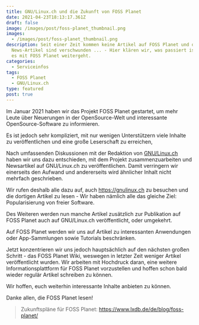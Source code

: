 ```yaml
---
title: GNU/Linux.ch und die Zukunft von FOSS Planet
date: 2021-04-23T18:13:17.361Z
draft: false
image: /images/post/foss-planet_thumbnail.png
images:
  - /images/post/foss-planet_thumbnail.png
description: Seit einer Zeit kommen keine Artikel auf FOSS Planet und die
  News-Artikel sind verschwunden ... - Hier klären wir, was passiert ist und wie
  es mit FOSS Planet weitergeht.
categories:
  - Serviceinfos
tags:
  - FOSS Planet
  - GNU/Linux.ch
type: featured
post: true
---
```

Im Januar 2021 haben wir das Projekt FOSS Planet gestartet, um mehr Leute über Neuerungen in der OpenSource-Welt und interessante OpenSource-Software zu informieren. 

Es ist jedoch sehr kompliziert, mit nur wenigen Unterstützern viele Inhalte zu veröffentlichen und eine große Leserschaft zu erreichen,

Nach umfassenden Diskussionen mit der Redaktion von [GNU/Linux.ch](https://gnulinux.ch) haben wir uns dazu entschieden, mit dem Projekt zusammenzuarbeiten und Newsartikel auf GNU/Linux.ch zu veröffentlichen. Damit verringern wir einerseits den Aufwand und andererseits wird ähnlicher Inhalt nicht mehrfach geschrieben.

Wir rufen deshalb alle dazu auf, auch <https://gnulinux.ch> zu besuchen und die dortigen Artikel zu lesen - Wir haben nämlich alle das gleiche Ziel: Popularisierung von freier Software.

Des Weiteren werden nun manche Artikel zusätzlich zur Publikation auf FOSS Planet auch auf GNU/Linux.ch veröffentlicht, oder umgekehrt.

Auf FOSS Planet werden wir uns auf Artikel zu interessanten Anwendungen oder App-Sammlungen sowie Tutorials beschränken.

Jetzt konzentrieren wir uns jedoch hauptsächlich auf den nächsten großen Schritt - das FOSS Planet Wiki, weswegen in letzter Zeit weniger Artikel veröffentlicht wurden.
Wir arbeiten mit Hochdruck daran, eine weitere Informationsplattform für FOSS Planet vorzustellen und hoffen schon bald wieder regulär Artikel schreiben zu können.

Wir hoffen, euch weiterhin interessante Inhalte anbieten zu können.

Danke allen, die FOSS Planet lesen!

> Zukunftspläne für FOSS Planet: <https://www.lxdb.de/de/blog/foss-planet/>
